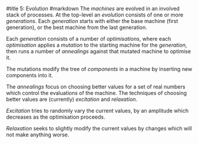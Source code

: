 #title 5: Evolution
#markdown
The *machines* are evolved in an involved stack of processes.
At the top-level an *evolution* consists of one or more *generations*.
Each *generation* starts with either the base machine (first
generation), or the best machine from the last generation.

Each *generation* consists of a number of *optimisations*,
where each *optimisation* applies a *mutation* to the starting
machine for the *generation*, then runs a number of
*annealings* against that mutated machine to optimise it.

The mutations modify the tree of *components* in a machine
by inserting new components into it.

The *annealings* focus on choosing better values for a set of
real numbers which control the evaluations of the machine. The
techniques of choosing better values are (currently)
*excitation* and *relaxation*.

*Excitation* tries to randomly vary the current values, by
an amplitude which decreases as the optimisation proceeds.

*Relaxation* seeks to slightly modify the current values
by changes which will not make anything worse.
